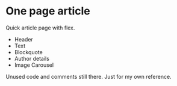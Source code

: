 # One page article 

Quick article page with flex. 

- Header
- Text
- Blockquote
- Author details
- Image Carousel

Unused code and comments still there. Just for my own reference.
